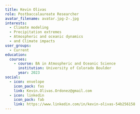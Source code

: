 ```yaml
---
title: Kevin Olivas
role: Postbaccalaureate Researcher
avatar_filename: avatar.jpg-2-.jpg
interests:
  - Climate modeling
  - Precipitation extremes
  - Atmospheric and oceanic dynamics
  - and Climate impacts
user_groups:
  - Current
education:
  courses:
    - course: BA in Atmospheric and Oceanic Science
      institution: University of Colorado Boulder
      year: 2023
social:
  - icon: envelope
    icon_pack: fas
    link: Kevin.Olivas.Ordonez@gmail.com
  - icon: linkedin
    icon_pack: fab
    link: https://www.linkedin.com/in/kevin-olivas-54b256158
---
```

